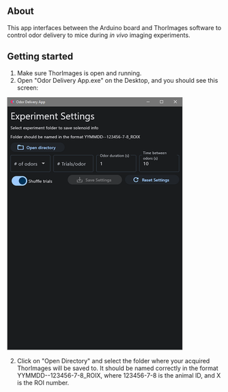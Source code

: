 ## About

This app interfaces between the Arduino board and ThorImages software to control odor delivery to mice during *in vivo* imaging experiments.

## Getting started

1. Make sure ThorImages is open and running.
2. Open "Odor Delivery App.exe" on the Desktop, and you should see this screen:

![](https://github.com/janeswh/odor_delivery_app/blob/master/media/start.png)

2. Click on "Open Directory" and select the folder where your acquired ThorImages will be saved to. It should be named correctly in the format YYMMDD--123456-7-8_ROIX, where 123456-7-8 is the animal ID, and X is the ROI number.




